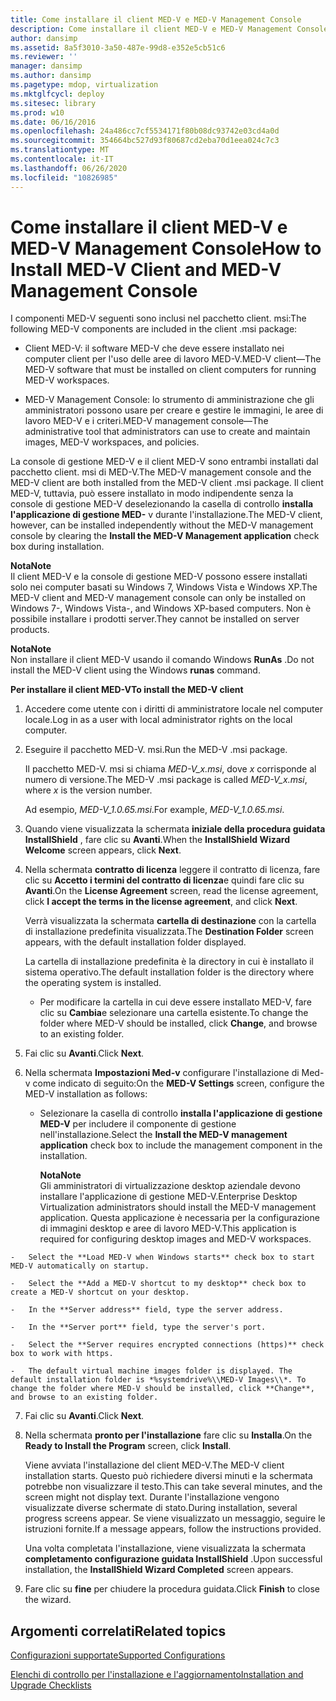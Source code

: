 ```yaml
---
title: Come installare il client MED-V e MED-V Management Console
description: Come installare il client MED-V e MED-V Management Console
author: dansimp
ms.assetid: 8a5f3010-3a50-487e-99d8-e352e5cb51c6
ms.reviewer: ''
manager: dansimp
ms.author: dansimp
ms.pagetype: mdop, virtualization
ms.mktglfcycl: deploy
ms.sitesec: library
ms.prod: w10
ms.date: 06/16/2016
ms.openlocfilehash: 24a486cc7cf5534171f80b08dc93742e03cd4a0d
ms.sourcegitcommit: 354664bc527d93f80687cd2eba70d1eea024c7c3
ms.translationtype: MT
ms.contentlocale: it-IT
ms.lasthandoff: 06/26/2020
ms.locfileid: "10826985"
---
```

# <span data-ttu-id="125a6-103">Come installare il client MED-V e MED-V Management Console</span><span class="sxs-lookup"><span data-stu-id="125a6-103">How to Install MED-V Client and MED-V Management Console</span></span>


<span data-ttu-id="125a6-104">I componenti MED-V seguenti sono inclusi nel pacchetto client. msi:</span><span class="sxs-lookup"><span data-stu-id="125a6-104">The following MED-V components are included in the client .msi package:</span></span>

-   <span data-ttu-id="125a6-105">Client MED-V: il software MED-V che deve essere installato nei computer client per l'uso delle aree di lavoro MED-V.</span><span class="sxs-lookup"><span data-stu-id="125a6-105">MED-V client—The MED-V software that must be installed on client computers for running MED-V workspaces.</span></span>

-   <span data-ttu-id="125a6-106">MED-V Management Console: lo strumento di amministrazione che gli amministratori possono usare per creare e gestire le immagini, le aree di lavoro MED-V e i criteri.</span><span class="sxs-lookup"><span data-stu-id="125a6-106">MED-V management console—The administrative tool that administrators can use to create and maintain images, MED-V workspaces, and policies.</span></span>

<span data-ttu-id="125a6-107">La console di gestione MED-V e il client MED-V sono entrambi installati dal pacchetto client. msi di MED-V.</span><span class="sxs-lookup"><span data-stu-id="125a6-107">The MED-V management console and the MED-V client are both installed from the MED-V client .msi package.</span></span> <span data-ttu-id="125a6-108">Il client MED-V, tuttavia, può essere installato in modo indipendente senza la console di gestione MED-V deselezionando la casella di controllo **installa l'applicazione di gestione MED-** v durante l'installazione.</span><span class="sxs-lookup"><span data-stu-id="125a6-108">The MED-V client, however, can be installed independently without the MED-V management console by clearing the **Install the MED-V Management application** check box during installation.</span></span>

**<span data-ttu-id="125a6-109">Nota</span><span class="sxs-lookup"><span data-stu-id="125a6-109">Note</span></span>**  
<span data-ttu-id="125a6-110">Il client MED-V e la console di gestione MED-V possono essere installati solo nei computer basati su Windows 7, Windows Vista e Windows XP.</span><span class="sxs-lookup"><span data-stu-id="125a6-110">The MED-V client and MED-V management console can only be installed on Windows 7-, Windows Vista-, and Windows XP-based computers.</span></span> <span data-ttu-id="125a6-111">Non è possibile installare i prodotti server.</span><span class="sxs-lookup"><span data-stu-id="125a6-111">They cannot be installed on server products.</span></span>



**<span data-ttu-id="125a6-112">Nota</span><span class="sxs-lookup"><span data-stu-id="125a6-112">Note</span></span>**  
<span data-ttu-id="125a6-113">Non installare il client MED-V usando il comando Windows **RunAs** .</span><span class="sxs-lookup"><span data-stu-id="125a6-113">Do not install the MED-V client using the Windows **runas** command.</span></span>



**<span data-ttu-id="125a6-114">Per installare il client MED-V</span><span class="sxs-lookup"><span data-stu-id="125a6-114">To install the MED-V client</span></span>**

1.  <span data-ttu-id="125a6-115">Accedere come utente con i diritti di amministratore locale nel computer locale.</span><span class="sxs-lookup"><span data-stu-id="125a6-115">Log in as a user with local administrator rights on the local computer.</span></span>

2.  <span data-ttu-id="125a6-116">Eseguire il pacchetto MED-V. msi.</span><span class="sxs-lookup"><span data-stu-id="125a6-116">Run the MED-V .msi package.</span></span>

    <span data-ttu-id="125a6-117">Il pacchetto MED-V. msi si chiama *MED-V\_x.msi*, dove *x* corrisponde al numero di versione.</span><span class="sxs-lookup"><span data-stu-id="125a6-117">The MED-V .msi package is called *MED-V\_x.msi*, where *x* is the version number.</span></span>

    <span data-ttu-id="125a6-118">Ad esempio, *MED-V\_1.0.65.msi*.</span><span class="sxs-lookup"><span data-stu-id="125a6-118">For example, *MED-V\_1.0.65.msi*.</span></span>

3.  <span data-ttu-id="125a6-119">Quando viene visualizzata la schermata **iniziale della procedura guidata InstallShield** , fare clic su **Avanti**.</span><span class="sxs-lookup"><span data-stu-id="125a6-119">When the **InstallShield Wizard Welcome** screen appears, click **Next**.</span></span>

4.  <span data-ttu-id="125a6-120">Nella schermata **contratto di licenza** leggere il contratto di licenza, fare clic su **Accetto i termini del contratto di licenza**e quindi fare clic su **Avanti**.</span><span class="sxs-lookup"><span data-stu-id="125a6-120">On the **License Agreement** screen, read the license agreement, click **I accept the terms in the license agreement**, and click **Next**.</span></span>

    <span data-ttu-id="125a6-121">Verrà visualizzata la schermata **cartella di destinazione** con la cartella di installazione predefinita visualizzata.</span><span class="sxs-lookup"><span data-stu-id="125a6-121">The **Destination Folder** screen appears, with the default installation folder displayed.</span></span>

    <span data-ttu-id="125a6-122">La cartella di installazione predefinita è la directory in cui è installato il sistema operativo.</span><span class="sxs-lookup"><span data-stu-id="125a6-122">The default installation folder is the directory where the operating system is installed.</span></span>

    -   <span data-ttu-id="125a6-123">Per modificare la cartella in cui deve essere installato MED-V, fare clic su **Cambia**e selezionare una cartella esistente.</span><span class="sxs-lookup"><span data-stu-id="125a6-123">To change the folder where MED-V should be installed, click **Change**, and browse to an existing folder.</span></span>

5.  <span data-ttu-id="125a6-124">Fai clic su **Avanti**.</span><span class="sxs-lookup"><span data-stu-id="125a6-124">Click **Next**.</span></span>

6.  <span data-ttu-id="125a6-125">Nella schermata **Impostazioni Med-v** configurare l'installazione di Med-v come indicato di seguito:</span><span class="sxs-lookup"><span data-stu-id="125a6-125">On the **MED-V Settings** screen, configure the MED-V installation as follows:</span></span>

    -   <span data-ttu-id="125a6-126">Selezionare la casella di controllo **installa l'applicazione di gestione MED-V** per includere il componente di gestione nell'installazione.</span><span class="sxs-lookup"><span data-stu-id="125a6-126">Select the **Install the MED-V management application** check box to include the management component in the installation.</span></span>

        **<span data-ttu-id="125a6-127">Nota</span><span class="sxs-lookup"><span data-stu-id="125a6-127">Note</span></span>**  
        <span data-ttu-id="125a6-128">Gli amministratori di virtualizzazione desktop aziendale devono installare l'applicazione di gestione MED-V.</span><span class="sxs-lookup"><span data-stu-id="125a6-128">Enterprise Desktop Virtualization administrators should install the MED-V management application.</span></span> <span data-ttu-id="125a6-129">Questa applicazione è necessaria per la configurazione di immagini desktop e aree di lavoro MED-V.</span><span class="sxs-lookup"><span data-stu-id="125a6-129">This application is required for configuring desktop images and MED-V workspaces.</span></span>



~~~
-   Select the **Load MED-V when Windows starts** check box to start MED-V automatically on startup.

-   Select the **Add a MED-V shortcut to my desktop** check box to create a MED-V shortcut on your desktop.

-   In the **Server address** field, type the server address.

-   In the **Server port** field, type the server's port.

-   Select the **Server requires encrypted connections (https)** check box to work with https.

-   The default virtual machine images folder is displayed. The default installation folder is *%systemdrive%\\MED-V Images\\*. To change the folder where MED-V should be installed, click **Change**, and browse to an existing folder.
~~~

7. <span data-ttu-id="125a6-130">Fai clic su **Avanti**.</span><span class="sxs-lookup"><span data-stu-id="125a6-130">Click **Next**.</span></span>

8. <span data-ttu-id="125a6-131">Nella schermata **pronto per l'installazione** fare clic su **Installa**.</span><span class="sxs-lookup"><span data-stu-id="125a6-131">On the **Ready to Install the Program** screen, click **Install**.</span></span>

   <span data-ttu-id="125a6-132">Viene avviata l'installazione del client MED-V.</span><span class="sxs-lookup"><span data-stu-id="125a6-132">The MED-V client installation starts.</span></span> <span data-ttu-id="125a6-133">Questo può richiedere diversi minuti e la schermata potrebbe non visualizzare il testo.</span><span class="sxs-lookup"><span data-stu-id="125a6-133">This can take several minutes, and the screen might not display text.</span></span> <span data-ttu-id="125a6-134">Durante l'installazione vengono visualizzate diverse schermate di stato.</span><span class="sxs-lookup"><span data-stu-id="125a6-134">During installation, several progress screens appear.</span></span> <span data-ttu-id="125a6-135">Se viene visualizzato un messaggio, seguire le istruzioni fornite.</span><span class="sxs-lookup"><span data-stu-id="125a6-135">If a message appears, follow the instructions provided.</span></span>

   <span data-ttu-id="125a6-136">Una volta completata l'installazione, viene visualizzata la schermata **completamento configurazione guidata InstallShield** .</span><span class="sxs-lookup"><span data-stu-id="125a6-136">Upon successful installation, the **InstallShield Wizard Completed** screen appears.</span></span>

9. <span data-ttu-id="125a6-137">Fare clic su **fine** per chiudere la procedura guidata.</span><span class="sxs-lookup"><span data-stu-id="125a6-137">Click **Finish** to close the wizard.</span></span>

## <span data-ttu-id="125a6-138">Argomenti correlati</span><span class="sxs-lookup"><span data-stu-id="125a6-138">Related topics</span></span>


[<span data-ttu-id="125a6-139">Configurazioni supportate</span><span class="sxs-lookup"><span data-stu-id="125a6-139">Supported Configurations</span></span>](supported-configurationsmedv-orientation.md)

[<span data-ttu-id="125a6-140">Elenchi di controllo per l'installazione e l'aggiornamento</span><span class="sxs-lookup"><span data-stu-id="125a6-140">Installation and Upgrade Checklists</span></span>](installation-and-upgrade-checklists.md)









